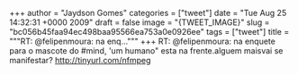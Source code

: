 
+++
author = "Jaydson Gomes"
categories = ["tweet"]
date = "Tue Aug 25 14:32:31 +0000 2009"
draft = false
image = "{TWEET_IMAGE}"
slug = "bc056b45faa94ec498baa95566ea753a0e0926ee"
tags = ["tweet"]
title = """RT: @felipenmoura: na enq..."""
+++
RT: @felipenmoura: na enquete para o mascote do #mind, 'um humano" esta na frente.alguem maisvai se manifestar? http://tinyurl.com/nfmpeg
